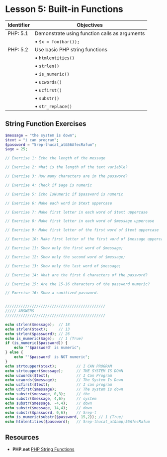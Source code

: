 # Lesson 5: Built-in Functions

Identifier   | Objectives
-------------|------------
PHP: 5.1     | Demonstrate using function calls as arguments
             | &bull; `$x = foo(bar());`
PHP: 5.2     | Use basic PHP string functions
             | &bull; `htmlentities()`
             | &bull; `strlen()`
             | &bull; `is_numeric()`
             | &bull; `ucwords()`
             | &bull; `ucfirst()`
             | &bull; `substr()`
             | &bull; `str_replace()`


## String Function Exercises

```php
$message = "the system is down";
$text = "i can program";
$password = "5rep-thucat_at&56AfecRafum";
$age = 25;

// Exercise 1: Echo the length of the message

// Exercise 2: What is the length of the text variable?

// Exercise 3: How many characters are in the password?

// Exercise 4: Check if $age is numeric

// Exercise 5: Echo IsNumeric if $password is numeric

// Exercise 6: Make each word in $text uppercase

// Exercise 7: Make first letter in each word of $text uppercase

// Exercise 8: Make first letter in each word of $message uppercase

// Exercise 9: Make first letter of the first word of $text uppercase

// Exercise 10: Make first letter of the first word of $message uppercase

// Exercise 11: Show only the first word of $message;

// Exercise 12: Show only the second word of $message;

// Exercise 13: Show only the last word of $message;

// Exercise 14: What are the first 6 characters of the password?

// Exercise 15: Are the 15-16 characters of the password numeric?

// Exercise 16: Show a sanitized password.


/////////////////////////////////////////////
///// ANSWERS
/////////////////////////////////////////////

echo strlen($message);  // 18
echo strlen($text);     // 13
echo strlen($password); // 26
echo is_numeric($age);  // 1 (True)
if (is_numeric($password)) {
    echo "'$password' is numeric";
} else {
    echo "'$password' is NOT numeric";
}
echo strtoupper($text);         // I CAN PROGRAM
echo strtoupper($message);      // THE SYSTEM IS DOWN
echo ucwords($text);            // I Can Program
echo ucwords($message);         // The System Is Down
echo ucfirst($text);            // I can program
echo ucfirst($message);         // The system is down
echo substr($message, 0,3);     // the
echo substr($message, 4,6);     // system
echo substr($message, -4,4);    // down
echo substr($message, 14,4);    // down
echo substr($password, 0,6);    // 5rep-t
echo is_numeric(substr($password, 15,2)); // 1 (True)
echo htmlentities($password);   // 5rep-thucat_at&amp;56AfecRafum
```


## Resources
- __PHP.net__ [PHP String Functions](http://php.net/manual/en/ref.strings.php)
